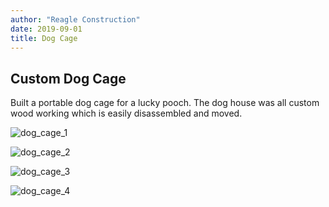 ```yaml
---
author: "Reagle Construction"
date: 2019-09-01
title: Dog Cage
---
```


## Custom Dog Cage

Built a portable dog cage for a lucky pooch. The dog house was all custom wood working which is easily disassembled and moved.   

![dog_cage_1](https://www.reagleconstruction.com/dog_cage_1.png)



![dog_cage_2](https://www.reagleconstruction.com/dog_cage_2.png)



![dog_cage_3](https://www.reagleconstruction.com/dog_cage_3.png)



![dog_cage_4](https://www.reagleconstruction.com/dog_cage_4.png)


